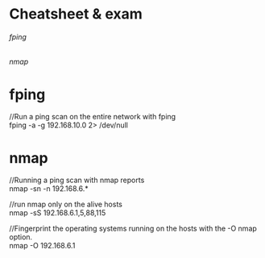 # Cheatsheet & exam

###### fping
###### nmap 

# fping
  //Run a ping scan on the entire network with fping<br>
  fping -a -g 192.168.10.0 2> /dev/null

# nmap 
  //Running a ping scan with nmap reports<br>
  nmap -sn -n 192.168.6.* 

  //run nmap only on the alive hosts<br>
  nmap -sS 192.168.6.1,5,88,115 

  //Fingerprint the operating systems running on the hosts with the -O nmap option.<br>
  nmap -O 192.168.6.1 
